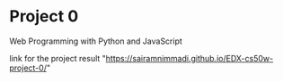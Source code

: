 # Project 0

Web Programming with Python and JavaScript




link for the project result "https://sairamnimmadi.github.io/EDX-cs50w-project-0/"
